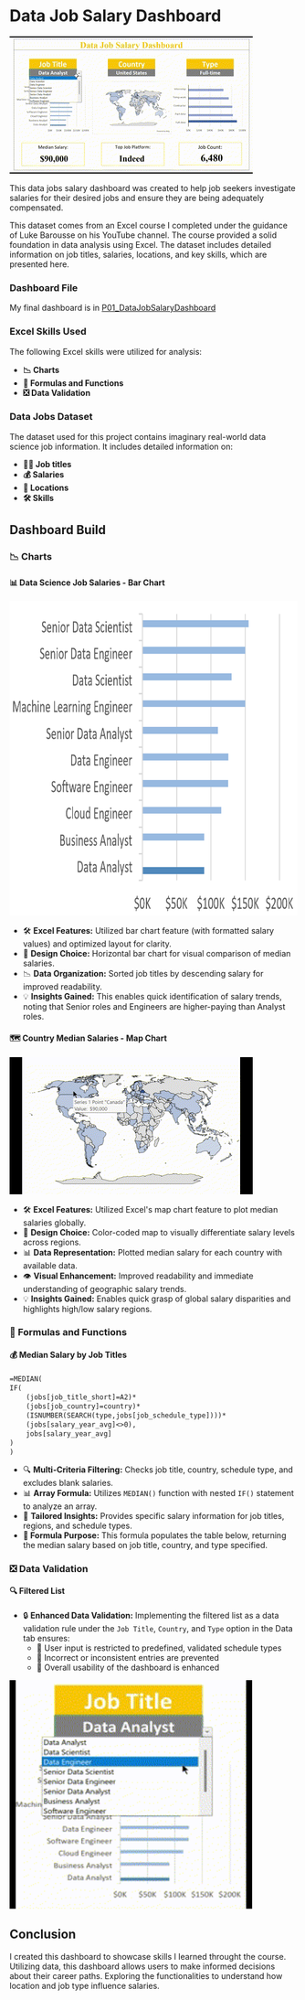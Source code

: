 # Data Job Salary Dashboard
![Dashboard](https://github.com/DayLord1/EXCEL/blob/5e445a38dde6c5eb6d29b693ffe3743ed92e94e7/P01_DataJobSalaryDashboard/Pictures/Untitled%20video%20-%20Made%20with%20Clipchamp.gif)


This data jobs salary dashboard was created to help job seekers investigate salaries for their desired jobs and ensure they are being adequately compensated. 

This dataset comes from an Excel course I completed under the guidance of Luke Barousse on his YouTube channel. The course provided a solid foundation in data analysis using Excel. The dataset includes detailed information on job titles, salaries, locations, and key skills, which are presented here.

### Dashboard File
My final dashboard is in [P01_DataJobSalaryDashboard](https://github.com/DayLord1/EXCEL/blob/bdccc15bbde6011fc674f888b8a53b95b56c8796/P01_DataJobSalaryDashbord/P01_DataJobSalaryDashbord.xlsx)
### Excel Skills Used

The following Excel skills were utilized for analysis:

- **📉 Charts**
- **🧮 Formulas and Functions**
- **❎ Data Validation**

### Data Jobs Dataset

The dataset used for this project contains imaginary real-world data science job information. It includes detailed information on:

- **👨‍💼 Job titles**
- **💰 Salaries**
- **📍 Locations**
- **🛠️ Skills**

## Dashboard Build

### 📉 Charts

#### 📊 Data Science Job Salaries - Bar Chart

<img src="https://github.com/DayLord1/EXCEL/blob/bdccc15bbde6011fc674f888b8a53b95b56c8796/P01_DataJobSalaryDashbord/Pictures/Screenshot%202025-04-06%20162230.png" width="850" height="550" alt="Salary Dashboard Chart1">

- 🛠️ **Excel Features:** Utilized bar chart feature (with formatted salary values) and optimized layout for clarity.
- 🎨 **Design Choice:** Horizontal bar chart for visual comparison of median salaries.
- 📉 **Data Organization:** Sorted job titles by descending salary for improved readability.
- 💡 **Insights Gained:** This enables quick identification of salary trends, noting that Senior roles and Engineers are higher-paying than Analyst roles.

#### 🗺️ Country Median Salaries - Map Chart

![Map_Chart](https://github.com/DayLord1/EXCEL/blob/bdccc15bbde6011fc674f888b8a53b95b56c8796/P01_DataJobSalaryDashbord/Pictures/Maps.gif)

- 🛠️ **Excel Features:** Utilized Excel's map chart feature to plot median salaries globally.
- 🎨 **Design Choice:** Color-coded map to visually differentiate salary levels across regions.
- 📊 **Data Representation:** Plotted median salary for each country with available data.
- 👁️ **Visual Enhancement:** Improved readability and immediate understanding of geographic salary trends.
- 💡 **Insights Gained:** Enables quick grasp of global salary disparities and highlights high/low salary regions.

### 🧮 Formulas and Functions

#### 💰 Median Salary by Job Titles

```
=MEDIAN(
IF(
    (jobs[job_title_short]=A2)*
    (jobs[job_country]=country)*
    (ISNUMBER(SEARCH(type,jobs[job_schedule_type])))*
    (jobs[salary_year_avg]<>0),
    jobs[salary_year_avg]
)
)
```

- 🔍 **Multi-Criteria Filtering:** Checks job title, country, schedule type, and excludes blank salaries.
- 📊 **Array Formula:** Utilizes `MEDIAN()` function with nested `IF()` statement to analyze an array.
- 🎯 **Tailored Insights:** Provides specific salary information for job titles, regions, and schedule types.
- **🔢 Formula Purpose:** This formula populates the table below, returning the median salary based on job title, country, and type specified.



### ❎ Data Validation

#### 🔍 Filtered List

- 🔒 **Enhanced Data Validation:** Implementing the filtered list as a data validation rule under the `Job Title`, `Country`, and `Type` option in the Data tab ensures:
    - 🎯 User input is restricted to predefined, validated schedule types
    - 🚫 Incorrect or inconsistent entries are prevented
    - 👥 Overall usability of the dashboard is enhanced

<img src="https://github.com/DayLord1/EXCEL/blob/bdccc15bbde6011fc674f888b8a53b95b56c8796/P01_DataJobSalaryDashbord/Pictures/dropbox.gif" width="425" height="400" alt="Salary Dashboard Data Validation">

## Conclusion 
I created this dashboard to showcase skills I learned throught the course. Utilizing data, this dashboard allows users to make informed decisions about their career paths. Exploring the functionalities to understand how location and job type influence salaries.
